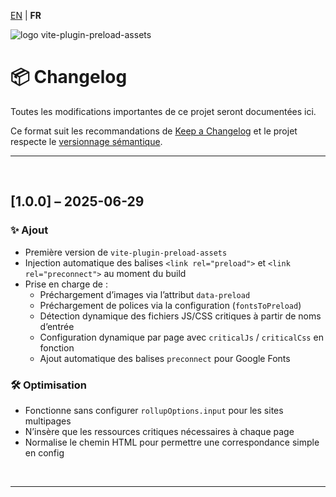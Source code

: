 [EN](../CHANGELOG.md) | **FR**

<div>
  <img src="https://browserux.com/assets/img/logo/logo-vite-plugin-preload-assets.png" alt="logo vite-plugin-preload-assets"/>
</div>

# 📦 Changelog

Toutes les modifications importantes de ce projet seront documentées ici.

Ce format suit les recommandations de [Keep a Changelog](https://keepachangelog.com/fr-1.0.0/)
et le projet respecte le [versionnage sémantique](https://semver.org/lang/fr/).

---

<br>

## [1.0.0] – 2025-06-29

### ✨ Ajout

- Première version de `vite-plugin-preload-assets`
- Injection automatique des balises `<link rel="preload">` et `<link rel="preconnect">` au moment du build
- Prise en charge de :
  - Préchargement d’images via l’attribut `data-preload`
  - Préchargement de polices via la configuration (`fontsToPreload`)
  - Détection dynamique des fichiers JS/CSS critiques à partir de noms d’entrée
  - Configuration dynamique par page avec `criticalJs` / `criticalCss` en fonction
  - Ajout automatique des balises `preconnect` pour Google Fonts

### 🛠️ Optimisation

- Fonctionne sans configurer `rollupOptions.input` pour les sites multipages
- N’insère que les ressources critiques nécessaires à chaque page
- Normalise le chemin HTML pour permettre une correspondance simple en config

<br>

---